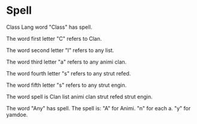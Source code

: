 # Spell

Class Lang word "Class" has spell.

The word first letter "C" refers to Clan.

The word second letter "l" refers to any list.

The word third letter "a" refers to any animi clan.

The word fourth letter "s" refers to any strut refed.

The word fifth letter "s" refers to any strut engin.

The word spell is Clan list animi clan strut refed strut engin.

The word "Any" has spell.
The spell is:
"A" for Animi.
"n" for each a.
"y" for yamdoe.